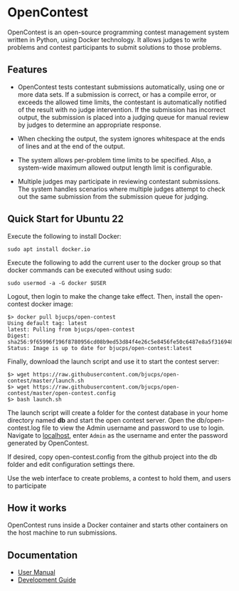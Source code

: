 # OpenContest

OpenContest is an open-source programming contest management system written in
Python, using Docker technology. It allows judges to write problems and contest
participants to submit solutions to those problems. 

## Features

* OpenContest tests contestant submissions automatically, using one or more data
  sets. If a submission is correct, or has a compile error, or exceeds the
  allowed time limits, the contestant is automatically notified of the result
  with no judge intervention. If the submission has incorrect output, the submission
  is placed into a judging queue for manual review by judges to determine an appropriate
  response. 
  
* When checking the output, the system ignores whitespace at the ends of lines and at the
  end of the output.

* The system allows per-problem time limits to be specified. Also, a system-wide maximum
  allowed output length limit is configurable.

* Multiple judges may participate in reviewing contestant submissions. The system
  handles scenarios where multiple judges attempt to check out the same submission from the
  submission queue for judging.

## Quick Start for Ubuntu 22

Execute the following to install Docker:
```
sudo apt install docker.io
```

Execute the following to add the current user to the docker group
so that docker commands can be executed without using sudo:
```
sudo usermod -a -G docker $USER
```

Logout, then login to make the change take effect. Then, install the open-contest docker image:

```
$> docker pull bjucps/open-contest
Using default tag: latest
latest: Pulling from bjucps/open-contest
Digest: sha256:9f65996f196f8780956cd08b9ed53d84f4e26c5e8456fe50c6487e8a5f316948
Status: Image is up to date for bjucps/open-contest:latest
```

Finally, download the launch script and use it to start the contest server:

```
$> wget https://raw.githubusercontent.com/bjucps/open-contest/master/launch.sh
$> wget https://raw.githubusercontent.com/bjucps/open-contest/master/open-contest.config
$> bash launch.sh
```

The launch script will create a folder for the contest database in your home directory named
**db** and start the open contest server. Open the db/open-contest.log file to view the 
Admin username and password to use to login. Navigate to [localhost](http://localhost),
enter `Admin` as the username and enter the password generated by OpenContest.

If desired, copy open-contest.config from the github project into the db folder and edit
configuration settings there.

Use the web interface to create problems, a contest to hold them, and users to participate

## How it works

OpenContest runs inside a Docker container and starts other containers on the host machine to run submissions. 


## Documentation

* [User Manual](MANUAL.md)
* [Development Guide](README-devsetup.md)
